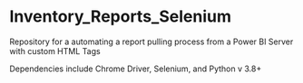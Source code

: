 # Inventory_Reports_Selenium
Repository for a automating a report pulling process from a Power BI Server with custom HTML Tags

Dependencies include Chrome Driver, Selenium, and Python v 3.8+
